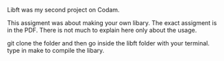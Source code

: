Libft was my second project on Codam.

This assigment was about making your own libary.
The exact assigment is in the PDF.
There is not much to explain here only about the usage.

git clone the folder and then go inside the libft folder with your terminal.
type in make to compile the libary.
